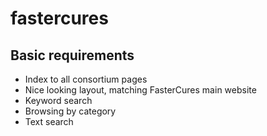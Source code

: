 # fastercures

## Basic requirements

   - Index to all consortium pages
   - Nice looking layout, matching FasterCures main website
   - Keyword search
   - Browsing by category
   - Text search


